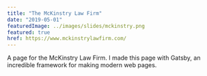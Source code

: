 ```yaml
---
title: "The McKinstry Law Firm"
date: "2019-05-01"
featuredImage: ../images/slides/mckinstry.png
featured: true
href: https://www.mckinstrylawfirm.com/
---
```

A page for the McKinstry Law Firm. I made this page with Gatsby, an incredible framework for making modern web pages.
